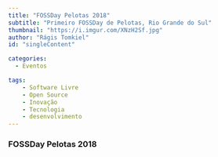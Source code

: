 ```yaml
---
title: "FOSSDay Pelotas 2018"
subtitle: "Primeiro FOSSDay de Pelotas, Rio Grande do Sul"
thumbnail: "https://i.imgur.com/XNzH2Sf.jpg"
author: "Rágis Tomkiel"
id: "singleContent"

categories:
  - Eventos

tags:
    - Software Livre
    - Open Source
    - Inovação
    - Tecnologia
    - desenvolvimento
---
```


### FOSSDay Pelotas 2018

